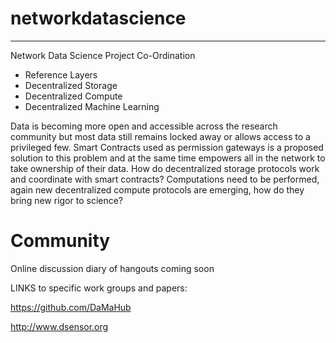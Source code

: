 # networkdatascience
--------------------
Network Data Science Project Co-Ordination


- Reference Layers
- Decentralized Storage
- Decentralized Compute
- Decentralized Machine Learning

Data is becoming more open and accessible across the research community but most data still remains locked away or allows access to a privileged few.  Smart Contracts used as permission gateways is a proposed solution to this problem and at the same time empowers all in the network to take ownership of their data. How do decentralized storage protocols work and coordinate with smart contracts? Computations need to be performed, again new decentralized compute protocols are emerging, how do they bring new rigor to science?

Community
=========

Online discussion diary of hangouts coming soon

LINKS to specific work groups and papers:

https://github.com/DaMaHub

http://www.dsensor.org
